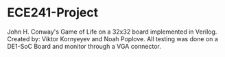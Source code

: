 # ECE241-Project 
 John H. Conway's Game of Life on a 32x32 board implemented in Verilog.
 Created by: Viktor Kornyeyev and Noah Poplove.
 All testing was done on a DE1-SoC Board and monitor through a VGA connector.

